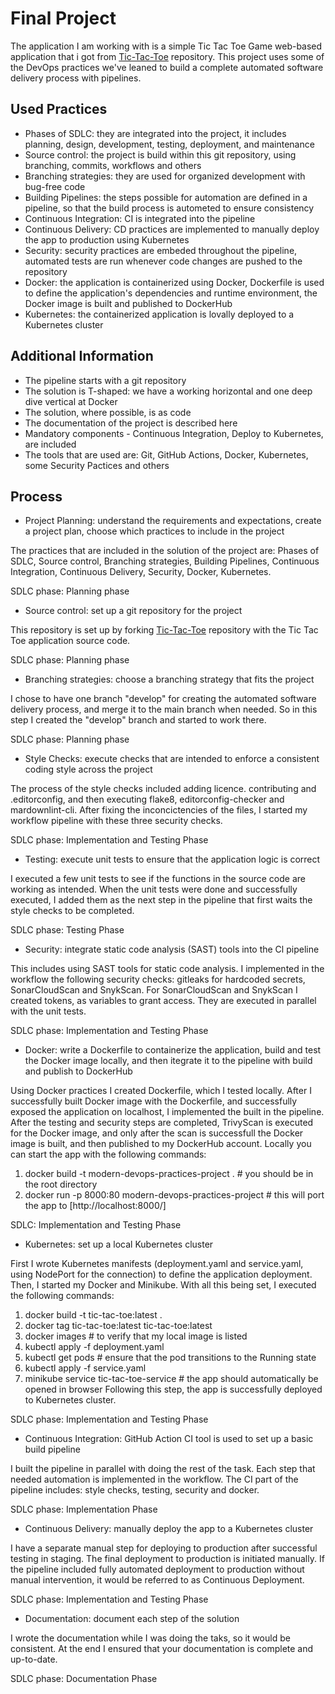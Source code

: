 # Final Project

The application I am working with is a simple Tic Tac Toe Game web-based
application that i got from [Tic-Tac-Toe](https://github.com/BornaSepic/Tic-Tac-Toe)
repository. This project uses some of the DevOps practices we've leaned
to build a complete automated software delivery process with pipelines.

## Used Practices

- Phases of SDLC: they are integrated into the project, it includes
planning, design, development, testing, deployment, and maintenance
- Source control: the project is build within this git repository,
using branching, commits, workflows and others
- Branching strategies: they are used for organized development with
bug-free code
- Building Pipelines: the steps possible for automation are defined
in a pipeline, so that the build process is autometed to ensure
consistency
- Continuous Integration: CI is integrated into the pipeline
- Continuous Delivery: CD practices are implemented to manually deploy
the app to production using Kubernetes
- Security: security practices are embeded throughout the pipeline,
automated tests are run whenever code changes are pushed to the repository
- Docker: the application is containerized using Docker, Dockerfile is
used to define the application's dependencies and runtime environment,
the Docker image is built and published to DockerHub
- Kubernetes: the containerized application is lovally deployed to a
Kubernetes cluster

## Additional Information

- The pipeline starts with a git repository
- The solution is T-shaped: we have a working horizontal and one deep
dive vertical at Docker
- The solution, where possible, is as code
- The documentation of the project is described here
- Mandatory components - Continuous Integration, Deploy to Kubernetes,
are included
- The tools that are used are: Git, GitHub Actions, Docker, Kubernetes,
some Security Pactices and others

## Process

- Project Planning: understand the requirements and expectations, create
a project plan, choose which practices to include in the project

The practices that are included in the solution of the project are:
Phases of SDLC, Source control, Branching strategies, Building Pipelines,
Continuous Integration, Continuous Delivery, Security, Docker, Kubernetes.

SDLC phase: Planning phase

- Source control: set up a git repository for the project

This repository is set up by forking [Tic-Tac-Toe](https://github.com/BornaSepic/Tic-Tac-Toe)
repository with the Tic Tac Toe application source code.

SDLC phase: Planning phase

- Branching strategies: choose a branching strategy that fits the project

I chose to have one branch "develop" for creating the automated software
delivery process, and merge it to the main branch when needed. So in this
step I created the "develop" branch and started to work there.

SDLC phase: Planning phase

- Style Checks: execute checks that are intended to enforce a consistent
coding style across the project

The process of the style checks included adding licence. contributing and
.editorconfig, and then executing flake8, editorconfig-checker and
mardownlint-cli. After fixing the inconcictencies of the files, I started my
workflow pipeline with these three security checks.

SDLC phase: Implementation and Testing Phase

- Testing: execute unit tests to ensure that the application logic is correct

I executed a few unit tests to see if the functions in the source code are
working as intended. When the unit tests were done and successfully executed,
I added them as the next step in the pipeline that first waits the style
checks to be completed.

SDLC phase: Testing Phase

- Security: integrate static code analysis (SAST) tools into the Cl pipeline

This includes using SAST tools for static code analysis. I implemented in
the workflow the following security checks: gitleaks for hardcoded secrets,
SonarCloudScan and SnykScan. For SonarCloudScan and SnykScan I created tokens,
as variables to grant access. They are executed in parallel with the unit tests.

SDLC phase: Implementation and Testing Phase

- Docker: write a Dockerfile to containerize the application, build and test
the Docker image locally, and then itegrate it to the pipeline with build and
publish to DockerHub

Using Docker practices I created Dockerfile, which I tested locally. After I
successfully built Docker image with the Dockerfile, and successfully exposed
the application on localhost, I implemented the built in the pipeline. After the
testing and security steps are completed, TrivyScan is executed for the Docker image,
and only after the scan is successfull the Docker image is built, and then published
to my DockerHub account. Locally you can start the app with the following commands:

1. docker build -t modern-devops-practices-project . # you should be in the root
directory
2. docker run -p 8000:80 modern-devops-practices-project # this will port the app
to [http://localhost:8000/]

SDLC: Implementation and Testing Phase

- Kubernetes: set up a local Kubernetes cluster

First I wrote Kubernetes manifests (deployment.yaml and service.yaml, using
NodePort for the connection) to define the application deployment. Then, I started
my Docker and Minikube. With all this being set, I executed the following commands:

1. docker build -t tic-tac-toe:latest .
2. docker tag tic-tac-toe:latest tic-tac-toe:latest
3. docker images # to verify that my local image is listed
4. kubectl apply -f deployment.yaml
5. kubectl get pods # ensure that the pod transitions to the Running state
6. kubectl apply -f service.yaml
7. minikube service tic-tac-toe-service # the app should automatically be opened
in browser
Following this step, the app is successfully deployed to Kubernetes cluster.

SDLC phase: Implementation and Testing Phase

- Continuous Integration: GitHub Action CI tool is used to set up a basic
build pipeline

I built the pipeline in parallel with doing the rest of the task. Each step
that needed automation is implemented in the workflow. The CI part of the
pipeline includes: style checks, testing, security and docker.

SDLC phase: Implementation Phase

- Continuous Delivery: manually deploy the app to a Kubernetes cluster

I have a separate manual step for deploying to production after successful
testing in staging. The final deployment to production is initiated manually.
If the pipeline included fully automated deployment to production without manual
intervention, it would be referred to as Continuous Deployment.

SDLC phase: Implementation and Testing Phase

- Documentation: document each step of the solution

I wrote the documentation while I was doing the taks, so it would be consistent.
At the end I ensured that your documentation is complete and up-to-date.

SDLC phase: Documentation Phase

